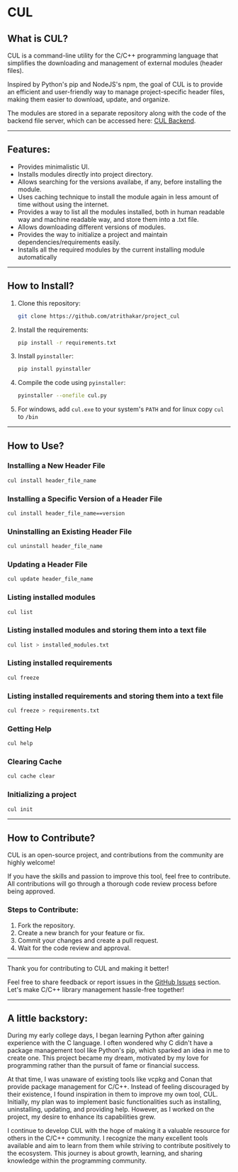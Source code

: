 # CUL

## What is CUL?

CUL is a command-line utility for the C/C++ programming language that simplifies the downloading and management of external modules (header files).  

Inspired by Python's pip and NodeJS's npm, the goal of CUL is to provide an efficient and user-friendly way to manage project-specific header files, making them easier to download, update, and organize.

The modules are stored in a separate repository along with the code of the backend file server, which can be accessed here: [CUL Backend](https://github.com/atrithakar/cul_backend).

---
## Features:
- Provides minimalistic UI.
- Installs modules directly into project directory.
- Allows searching for the versions availabe, if any, before installing the module.
- Uses caching technique to install the module again in less amount of time without using the internet.
- Provides a way to list all the modules installed, both in human readable way and machine readable way, and store them into a .txt file.
- Allows downloading different versions of modules.
- Provides the way to initialize a project and maintain dependencies/requirements easily.
- Installs all the required modules by the current installing module automatically

---

## How to Install?

1. Clone this repository:
    ```bash
    git clone https://github.com/atrithakar/project_cul
    ```
2. Install the requirements:
    ```bash
    pip install -r requirements.txt
    ```

3. Install `pyinstaller`:
    ```bash
    pip install pyinstaller
    ```

4. Compile the code using `pyinstaller`:
    ```bash
    pyinstaller --onefile cul.py
    ```

5. For windows, add `cul.exe` to your system's `PATH` and for linux copy `cul` to `/bin`

---

## How to Use?

### Installing a New Header File
```bash
cul install header_file_name
```

### Installing a Specific Version of a Header File
```bash
cul install header_file_name==version
```

### Uninstalling an Existing Header File
```bash
cul uninstall header_file_name
```

### Updating a Header File
```bash
cul update header_file_name
```

### Listing installed modules
```bash
cul list
```

### Listing installed modules and storing them into a text file
```bash
cul list > installed_modules.txt
```

### Listing installed requirements
```bash
cul freeze
```

### Listing installed requirements and storing them into a text file
```bash
cul freeze > requirements.txt
```

### Getting Help
```bash
cul help
```
### Clearing Cache
```bash
cul cache clear
```

### Initializing a project
```bash
cul init
```

---

## How to Contribute?

CUL is an open-source project, and contributions from the community are highly welcome!  

If you have the skills and passion to improve this tool, feel free to contribute. All contributions will go through a thorough code review process before being approved.

### Steps to Contribute:
1. Fork the repository.
2. Create a new branch for your feature or fix.
3. Commit your changes and create a pull request.
4. Wait for the code review and approval.

---

Thank you for contributing to CUL and making it better!

Feel free to share feedback or report issues in the [GitHub Issues](https://github.com/atrithakar/project_cul/issues) section. Let's make C/C++ library management hassle-free together!

---
## A little backstory:
During my early college days, I began learning Python after gaining experience with the C language. I often wondered why C didn't have a package management tool like Python's pip, which sparked an idea in me to create one. This project became my dream, motivated by my love for programming rather than the pursuit of fame or financial success.

At that time, I was unaware of existing tools like vcpkg and Conan that provide package management for C/C++. Instead of feeling discouraged by their existence, I found inspiration in them to improve my own tool, CUL. Initially, my plan was to implement basic functionalities such as installing, uninstalling, updating, and providing help.
However, as I worked on the project, my desire to enhance its capabilities grew.

I continue to develop CUL with the hope of making it a valuable resource for others in the C/C++ community. I recognize the many excellent tools available and aim to learn from them while striving to contribute positively to the ecosystem. This journey is about growth, learning, and sharing knowledge within the programming community.